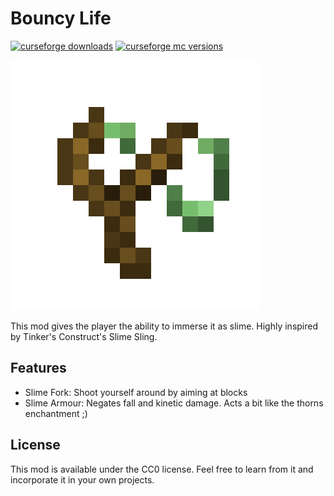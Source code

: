 # Bouncy Life

[![curseforge downloads](http://cf.way2muchnoise.eu/full_bouncylife_downloads.svg)](https://minecraft.curseforge.com/projects/bouncylife)
[![curseforge mc versions](http://cf.way2muchnoise.eu/versions/bouncylife.svg)](https://minecraft.curseforge.com/projects/bouncylife)

![](src/main/resources/assets/bouncylife/icon_large.png?raw=true)

This mod gives the player the ability to immerse it as slime.
Highly inspired by Tinker's Construct's Slime Sling.

## Features
* Slime Fork: Shoot yourself around by aiming at blocks
* Slime Armour: Negates fall and kinetic damage. Acts a bit like the thorns enchantment ;)

## License

This mod is available under the CC0 license. Feel free to learn from it and incorporate it in your own projects.
